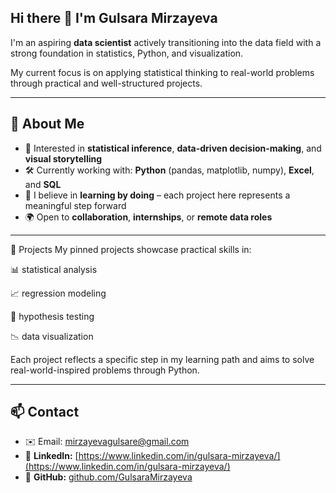 ## Hi there 👋 I'm Gulsara Mirzayeva

I'm an aspiring **data scientist** actively transitioning into the data field with a strong foundation in statistics, Python, and visualization.

My current focus is on applying statistical thinking to real-world problems through practical and well-structured projects.

---

## 📌 About Me

- 🎯 Interested in **statistical inference**, **data-driven decision-making**, and **visual storytelling**
- 🛠️ Currently working with: **Python** (pandas, matplotlib, numpy), **Excel**, and **SQL**
- 🧠 I believe in **learning by doing** – each project here represents a meaningful step forward
- 🌍 Open to **collaboration**, **internships**, or **remote data roles**

---

📌 Projects
My pinned projects showcase practical skills in:

📊 statistical analysis

📈 regression modeling

🧪 hypothesis testing

📉 data visualization

Each project reflects a specific step in my learning path and aims to solve real-world-inspired problems through Python.

---

## 📫 Contact

- ✉️ Email: mirzayevagulsare@gmail.com
- 🔗 **LinkedIn:** [https://www.linkedin.com/in/gulsara-mirzayeva/](https://www.linkedin.com/in/gulsara-mirzayeva/)  
- 🔗 **GitHub:** [github.com/GulsaraMirzayeva](https://github.com/GulsaraMirzayeva)
